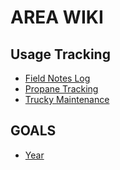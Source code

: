 # AREA WIKI

## Usage Tracking

- [Field Notes Log](field-notes-log.md) 
- [Propane Tracking](propane-tracking.md)
- [Trucky Maintenance](trucky-maintenance.md)
    
    
## GOALS

- [Year](Year.md)
